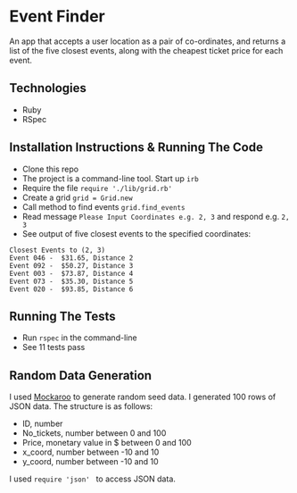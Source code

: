 # Event Finder

An app that accepts a user location as a pair of co-ordinates, and returns a list of the five closest events, along with the cheapest ticket price for each event.

## Technologies
 * Ruby
 * RSpec

## Installation Instructions & Running The Code
  * Clone this repo
  * The project is a command-line tool. Start up `irb`
  * Require the file `require './lib/grid.rb'`
  * Create a grid `grid = Grid.new`
  * Call method to find events `grid.find_events`
  * Read message `Please Input Coordinates e.g. 2, 3` and respond e.g. `2, 3`
  * See output of five closest events to the specified coordinates:
  ```
  Closest Events to (2, 3)
  Event 046 -  $31.65, Distance 2
  Event 092 -  $50.27, Distance 3
  Event 003 -  $73.87, Distance 4
  Event 073 -  $35.30, Distance 5
  Event 020 -  $93.85, Distance 6
  ```

## Running The Tests
* Run `rspec` in the command-line
* See 11 tests pass

## Random Data Generation

I used [Mockaroo](https://www.mockaroo.com/) to generate random seed data. I generated 100 rows of JSON data. The structure is as follows:
 * ID, number
 * No_tickets, number between 0 and 100
 * Price, monetary value in $ between 0 and 100
 * x_coord, number between -10 and 10
 * y_coord, number between -10 and 10

I used `require 'json' ` to access JSON data.
